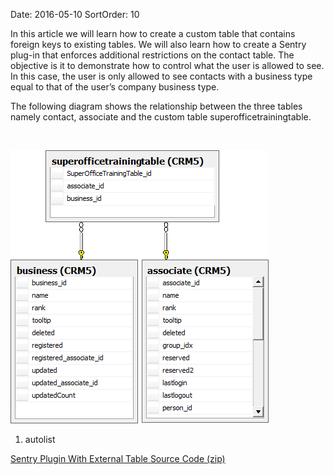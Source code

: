 Date: 2016-05-10
SortOrder: 10

In this article we will learn how to create a custom table that contains foreign keys to existing tables. We will also learn how to create a Sentry plug-in that enforces additional restrictions on the contact table. The objective is it to demonstrate how to control what the user is allowed to see. In this case, the user is only allowed to see contacts with a business type equal to that of the user’s company business type.

The following diagram shows the relationship between the three tables namely contact, associate and the custom table superofficetrainingtable.

 

<img src="../CustomSentryPlugin_files/image001.gif" width="413" height="437" />

1. autolist

[Sentry Plugin With External Table Source Code (zip)](SentryPluginWithExternalTable.zip)
